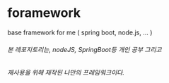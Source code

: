# foramework
base framework for me ( spring boot, node.js, ... )

###### 본 레포지토리는, nodeJS, SpringBoot등 개인 공부 그리고 <br>
###### 재사용을 위해 제작된 나만의 프레임워크이다.
